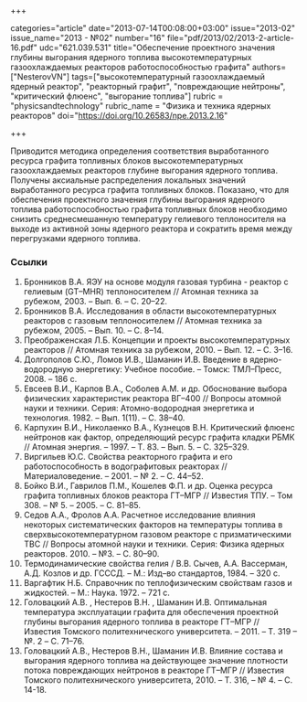 +++

categories="article"
date="2013-07-14T00:08:00+03:00"
issue="2013-02"
issue_name="2013 - №02"
number="16"
file="pdf/2013/02/2013-2-article-16.pdf"
udc="621.039.531"
title="Обеспечение проектного значения глубины выгорания ядерного топлива высокотемпературных газоохлаждаемых реакторов работоспособностью графита"
authors=["NesterovVN"]
tags=["высокотемпературный газоохлаждаемый ядерный реактор", "реакторный графит", "повреждающие нейтроны", "критический флюенс", "выгорание топлива"]
rubric = "physicsandtechnology"
rubric_name = "Физика и техника ядерных реакторов"
doi="https://doi.org/10.26583/npe.2013.2.16"

+++

Приводится методика определения соответствия выработанного ресурса графита топливных блоков высокотемпературных газоохлаждаемых реакторов глубине выгорания ядерного топлива. Получены аксиальные распределения локальных значений выработанного ресурса графита топливных блоков. Показано, что для обеспечения проектного значения глубины выгорания ядерного топлива работоспособностью графита топливных блоков необходимо снизить среднесмешанную температуру гелиевого теплоносителя на выходе из активной зоны ядерного реактора и сократить время между перегрузками ядерного топлива.

### Ссылки

1. Бронников В.А. ЯЭУ на основе модуля газовая турбина - реактор с гелиевым (GT–MHR) теплоносителем // Атомная техника за рубежом, 2003. – Вып. 6. – С. 20–22.
2. Бронников В.А. Исследования в области высокотемпературных реакторов с газовым теплоносителем // Атомная техника за рубежом, 2005. – Вып. 10. – С. 8–14.
3. Преображенская Л.Б. Концепции и проекты высокотемпературных реакторов // Атомная техника за рубежом, 2010. – Вып. 12. – С. 3–16.
4. Долгополов С.Ю., Ломов И.В., Шаманин И.В. Введение в ядерно-водородную энергетику: Учебное пособие. – Томск: ТМЛ–Пресс, 2008. – 186 с.
5. Евсеев В.И., Карпов В.А., Соболев А.М. и др. Обоснование выбора физических характеристик реактора ВГ–400 // Вопросы атомной науки и техники. Серия: Атомно-водородная энергетика и технология. 1982. – Вып. 1(11). – С. 38–40.
6. Карпухин В.И., Николаенко В.А., Кузнецов В.Н. Критический флюенс нейтронов как фактор, определяющий ресурс графита кладки РБМК // Атомная энергия. – 1997. – Т. 83. – Вып. 5. – С. 325–329.
7. Виргильев Ю.С. Свойства реакторного графита и его работоспособность в водографитовых реакторах // Материаловедение. – 2001. – № 2. – С. 44–52.
8. Бойко В.И., Гаврилов П.М., Кошелев Ф.П. и др. Оценка ресурса графита топливных блоков реактора ГТ–МГР // Известия ТПУ. – Том 308. – № 5. – 2005. – С. 81–85.
9. Седов А.А., Фролов А.А. Расчетное исследование влияния некоторых систематических факторов на температуры топлива в сверхвысокотемпературном газовом реакторе с призматическими ТВС // Вопросы атомной науки и техники. Серия: Физика ядерных реакторов. 2010. – №3. – С. 80–90.
10. Термодинамические свойства гелия / В.В. Сычев, А.А. Вассерман, А.Д. Козлов и др. ГСССД. – М.: Изд–во стандартов, 1984. – 320 с.
11. Варгафтик Н.Б. Справочник по теплофизическим свойствам газов и жидкостей. – М.: Наука. 1972. – 721 с.
12. Головацкий А.В. , Нестеров В.Н. , Шаманин И.В. Оптимальная температура эксплуатации графита для обеспечения проектной глубины выгорания ядерного топлива в реакторе ГТ–МГР // Известия Томского политехнического университета. – 2011. – Т. 319 – №. 2 – C. 71–76.
13. Головацкий А.В., Нестеров В.Н., Шаманин И.В. Влияние состава и выгорания ядерного топлива на действующее значение плотности потока повреждающих нейтронов в реакторе ГТ–МГР // Известия Томского политехнического университета, 2010. – Т. 316, – № 4. – C. 14-18.